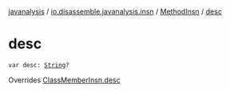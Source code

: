 [javanalysis](../../index.md) / [io.disassemble.javanalysis.insn](../index.md) / [MethodInsn](index.md) / [desc](./desc.md)

# desc

`var desc: `[`String`](https://kotlinlang.org/api/latest/jvm/stdlib/kotlin/-string/index.html)`?`

Overrides [ClassMemberInsn.desc](../-class-member-insn/desc.md)

